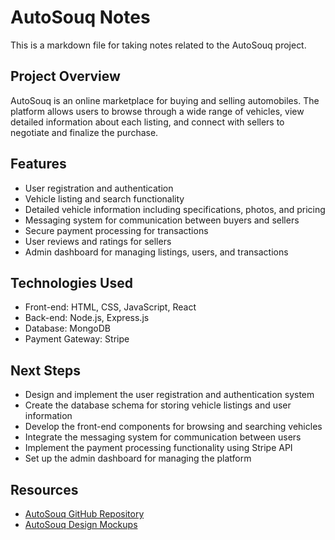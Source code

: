 # AutoSouq Notes

This is a markdown file for taking notes related to the AutoSouq project.

## Project Overview

AutoSouq is an online marketplace for buying and selling automobiles. The platform allows users to browse through a wide range of vehicles, view detailed information about each listing, and connect with sellers to negotiate and finalize the purchase.

## Features

- User registration and authentication
- Vehicle listing and search functionality
- Detailed vehicle information including specifications, photos, and pricing
- Messaging system for communication between buyers and sellers
- Secure payment processing for transactions
- User reviews and ratings for sellers
- Admin dashboard for managing listings, users, and transactions

## Technologies Used

- Front-end: HTML, CSS, JavaScript, React
- Back-end: Node.js, Express.js
- Database: MongoDB
- Payment Gateway: Stripe

## Next Steps

- Design and implement the user registration and authentication system
- Create the database schema for storing vehicle listings and user information
- Develop the front-end components for browsing and searching vehicles
- Integrate the messaging system for communication between users
- Implement the payment processing functionality using Stripe API
- Set up the admin dashboard for managing the platform

## Resources

- [AutoSouq GitHub Repository](https://github.com/your-username/autosouq)
- [AutoSouq Design Mockups](https://www.figma.com/file/your-figma-file)
